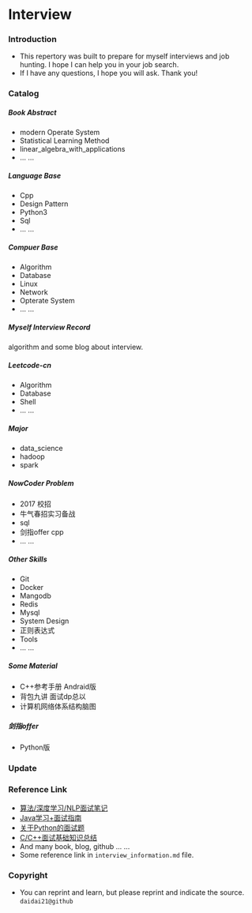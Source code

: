 # Interview

### Introduction

- This repertory was built to prepare for myself interviews and job hunting. I hope I can help you in your job search.
- If I have any questions, I hope you will ask. Thank you!

### Catalog

##### Book Abstract

- modern Operate System
- Statistical Learning Method
- linear_algebra_with_applications
- ... ...

##### Language Base

- Cpp
- Design Pattern
- Python3
- Sql
- ... ...

##### Compuer Base

- Algorithm
- Database
- Linux
- Network
- Opterate System
- ... ...

##### Myself Interview Record

algorithm and some blog about interview.

##### Leetcode-cn

- Algorithm
- Database
- Shell
- ... ...

##### Major

- data_science
- hadoop
- spark

##### NowCoder Problem

- 2017 校招
- 牛气春招实习备战
- sql
- 剑指offer cpp
- ... ...

##### Other Skills

- Git
- Docker
- Mangodb
- Redis
- Mysql
- System Design
- 正则表达式
- Tools
- ... ...

##### Some Material

- C++参考手册 Andraid版
- 背包九讲 面试dp总以
- 计算机网络体系结构脑图

##### 剑指offer

- Python版

##### <!-- Write Code Space -->

<!-- myself writing code space! -->

### Update

### Reference Link

- [算法/深度学习/NLP面试笔记
](https://github.com/imhuay/Algorithm_Interview_Notes-Chinese)
- [Java学习+面试指南](https://github.com/Snailclimb/JavaGuide)
- [关于Python的面试题
](https://github.com/taizilongxu/interview_python)
- [C/C++面试基础知识总结](https://github.com/huihut/interview#%E7%AE%97%E6%B3%95)
- And many book, blog, github ... ...
- Some reference link in `interview_information.md` file.

### Copyright

- You can reprint and learn, but please reprint and indicate the source. `daidai21@github`
